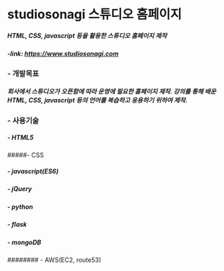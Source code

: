 # studiosonagi 스튜디오 홈페이지

##### HTML, CSS, javascript 등을 활용한 스튜디오 홈페이지 제작
##### -link: https://www.studiosonagi.com

### - 개발목표
##### 회사에서 스튜디오가 오픈함에 따라 운영에 필요한 홈페이지 제작. 강의를 통해 배운 HTML, CSS, javascript 등의 언어를 복습하고 응용하기 위하여 제작.

### - 사용기술
##### - HTML5
#####- CSS
##### - javascript(ES6)
##### - jQuery
##### - python
##### - flask
##### - mongoDB
######## - AWS(EC2, route53)
